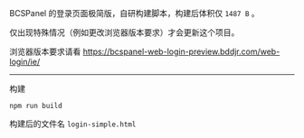 BCSPanel 的登录页面极简版，自研构建脚本，构建后体积仅 `1487 B` 。

仅出现特殊情况（例如更改浏览器版本要求）才会更新这个项目。

浏览器版本要求请看 https://bcspanel-web-login-preview.bddjr.com/web-login/ie/

---

构建

```
npm run build
```

构建后的文件名 `login-simple.html`
